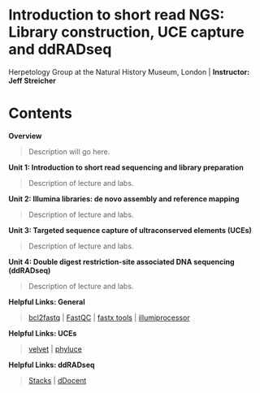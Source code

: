 # Introduction to short read NGS: Library construction, UCE capture and ddRADseq
Herpetology Group at the Natural History Museum, London | 
**Instructor: Jeff Streicher**

# Contents
**Overview** 
>Description will go here.

**Unit 1: Introduction to short read sequencing and library preparation** 
>Description of lecture and labs. 

**Unit 2: Illumina libraries: de novo assembly and reference mapping** 
>Description of lecture and labs. 

**Unit 3: Targeted sequence capture of ultraconserved elements (UCEs)** 
>Description of lecture and labs. 

**Unit 4: Double digest restriction-site associated DNA sequencing (ddRADseq)** 
>Description of lecture and labs. 

**Helpful Links: General** 
>[bcl2fastq](https://emea.support.illumina.com/sequencing/sequencing_software/bcl2fastq-conversion-software.html) |
[FastQC](https://www.bioinformatics.babraham.ac.uk/projects/fastqc/) | [fastx tools](http://hannonlab.cshl.edu/fastx_toolkit/) | [illumiprocessor](https://illumiprocessor.readthedocs.io/en/latest/)

**Helpful Links: UCEs**
>[velvet](https://www.ebi.ac.uk/~zerbino/velvet/) | [phyluce](https://phyluce.readthedocs.io/en/latest/)

**Helpful Links: ddRADseq**
>[Stacks](https://catchenlab.life.illinois.edu/stacks/) | [dDocent](https://www.ddocent.com/)

